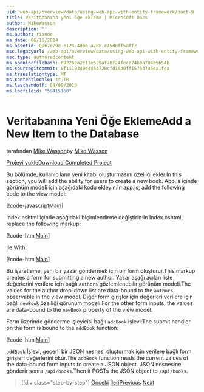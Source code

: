 ```yaml
---
uid: web-api/overview/data/using-web-api-with-entity-framework/part-9
title: Veritabanına yeni öğe ekleme | Microsoft Docs
author: MikeWasson
description: ''
ms.author: riande
ms.date: 06/16/2014
ms.assetid: 0967c29e-e124-4db0-a788-c45d0ff5aff2
msc.legacyurl: /web-api/overview/data/using-web-api-with-entity-framework/part-9
msc.type: authoredcontent
ms.openlocfilehash: 692269a2c11e529af78f24feca74bba704b5b54b
ms.sourcegitcommit: 0f1119340e4464720cfd16d0ff15764746ea1fea
ms.translationtype: MT
ms.contentlocale: tr-TR
ms.lasthandoff: 04/09/2019
ms.locfileid: "59415160"
---
```

# <a name="add-a-new-item-to-the-database"></a><span data-ttu-id="b5351-102">Veritabanına Yeni Öğe Ekleme</span><span class="sxs-lookup"><span data-stu-id="b5351-102">Add a New Item to the Database</span></span>

<span data-ttu-id="b5351-103">tarafından [Mike Wasson](https://github.com/MikeWasson)</span><span class="sxs-lookup"><span data-stu-id="b5351-103">by [Mike Wasson](https://github.com/MikeWasson)</span></span>

[<span data-ttu-id="b5351-104">Projeyi yükle</span><span class="sxs-lookup"><span data-stu-id="b5351-104">Download Completed Project</span></span>](https://github.com/MikeWasson/BookService)

<span data-ttu-id="b5351-105">Bu bölümde, kullanıcıların yeni kitabı oluşturmasını özelliği ekler.</span><span class="sxs-lookup"><span data-stu-id="b5351-105">In this section, you will add the ability for users to create a new book.</span></span> <span data-ttu-id="b5351-106">App.js içinde görünüm modeli için aşağıdaki kodu ekleyin:</span><span class="sxs-lookup"><span data-stu-id="b5351-106">In app.js, add the following code to the view model:</span></span>

[!code-javascript[Main](part-9/samples/sample1.js)]

<span data-ttu-id="b5351-107">Index.cshtml içinde aşağıdaki biçimlendirme değiştirin:</span><span class="sxs-lookup"><span data-stu-id="b5351-107">In Index.cshtml, replace the following markup:</span></span>

[!code-html[Main](part-9/samples/sample2.html)]

<span data-ttu-id="b5351-108">İle:</span><span class="sxs-lookup"><span data-stu-id="b5351-108">With:</span></span>

[!code-html[Main](part-9/samples/sample3.html)]

<span data-ttu-id="b5351-109">Bu işaretleme, yeni bir yazar göndermek için bir form oluşturur.</span><span class="sxs-lookup"><span data-stu-id="b5351-109">This markup creates a form for submitting a new author.</span></span> <span data-ttu-id="b5351-110">Yazar aşağı açılan liste değerlerini verilere için bağlı `authors` gözlemlenebilir görünüm modeli.</span><span class="sxs-lookup"><span data-stu-id="b5351-110">The values for the author drop-down list are data-bound to the `authors` observable in the view model.</span></span> <span data-ttu-id="b5351-111">Diğer form girişler için değerleri verilere için bağlı `newBook` özelliği görünüm modeli.</span><span class="sxs-lookup"><span data-stu-id="b5351-111">For the other form inputs, the values are data-bound to the `newBook` property of the view model.</span></span>

<span data-ttu-id="b5351-112">Form üzerinde gönderme işleyicisi bağlı `addBook` işlevi:</span><span class="sxs-lookup"><span data-stu-id="b5351-112">The submit handler on the form is bound to the `addBook` function:</span></span>

[!code-html[Main](part-9/samples/sample4.html)]

<span data-ttu-id="b5351-113">`addBook` İşlevi, geçerli bir JSON nesnesi oluşturmak için verilere bağlı form girişleri değerlerini okur.</span><span class="sxs-lookup"><span data-stu-id="b5351-113">The `addBook` function reads the current values of the data-bound form inputs to create a JSON object.</span></span> <span data-ttu-id="b5351-114">JSON nesnesine gönderir sonra `/api/books`.</span><span class="sxs-lookup"><span data-stu-id="b5351-114">Then it POSTs the JSON object to `/api/books`.</span></span>

> [!div class="step-by-step"]
> <span data-ttu-id="b5351-115">[Önceki](part-8.md)
> [İleri](part-10.md)</span><span class="sxs-lookup"><span data-stu-id="b5351-115">[Previous](part-8.md)
[Next](part-10.md)</span></span>
